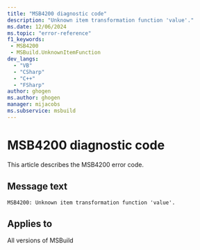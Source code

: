 ```yaml
---
title: "MSB4200 diagnostic code"
description: "Unknown item transformation function 'value'."
ms.date: 12/06/2024
ms.topic: "error-reference"
f1_keywords:
 - MSB4200
 - MSBuild.UnknownItemFunction
dev_langs:
  - "VB"
  - "CSharp"
  - "C++"
  - "FSharp"
author: ghogen
ms.author: ghogen
manager: mijacobs
ms.subservice: msbuild
---
```


# MSB4200 diagnostic code

<!-- :::ErrorDefinitionDescription::: -->
<!-- :::editable-content name="introDescription"::: -->
This article describes the MSB4200 error code.
<!-- :::editable-content-end::: -->

## Message text

`MSB4200: Unknown item transformation function 'value'.`

<!-- :::editable-content name="postOutputDescription"::: -->
<!--
{StrBegin="MSB4200: "}
      UE: This message is shown when the user attempts to provide an expression like @(Item->SomeTransform()), but SomeTransform is unknown
      LOCALIZATION: "{0}" is the function name
-->
<!-- :::editable-content-end::: -->
<!-- :::ErrorDefinitionDescription-end::: -->

## Applies to

All versions of MSBuild
